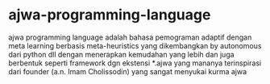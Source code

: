 # ajwa-programming-language
ajwa programming language adalah bahasa pemograman adaptif dengan meta learning berbasis meta-heuristics yang dikembangkan by autonomous dari python dll dengan menerapkan kemudahan yang lebih dan juga berbentuk seperti framework dgn ekstensi *.ajwa yang mananya terinspirasi dari founder (a.n. Imam Cholissodin) yang sangat menyukai kurma ajwa 
